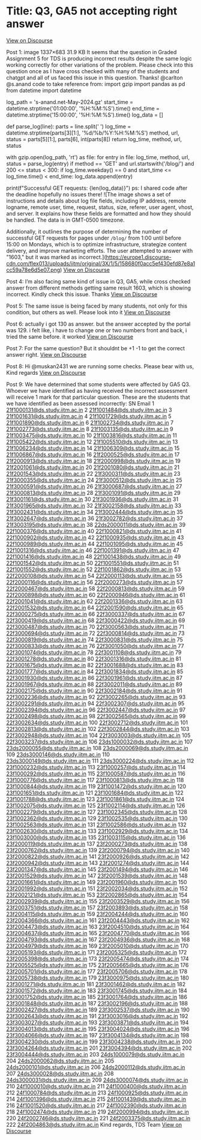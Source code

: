 # Title: Q3, GA5 not accepting right answer
[View on Discourse](https://discourse.onlinedegree.iitm.ac.in/t/q3-ga5-not-accepting-right-answer/168011)

Post 1: image 1337×683 31.9 KB It seems that the question in Graded Assignment 5 for TDS is producing incorrect results despite the same logic working correctly for other variations of the problem. Please check into this question once as I have cross checked with many of the students and chatgpt and all of us faced  this issue in this question. Thanks! @carlton @s.anand code to take reference from: import gzip
import pandas as pd
from datetime import datetime

log_path = 's-anand.net-May-2024.gz'
start_time = datetime.strptime('01:00:00', '%H:%M:%S').time()
end_time = datetime.strptime('15:00:00', '%H:%M:%S').time()
log_data = []

def parse_log(line):
    parts = line.split(' ')
    log_time = datetime.strptime(parts[3][1:], '%d/%b/%Y:%H:%M:%S')
    method, url, status = parts[5][1:], parts[6], int(parts[8])
    return log_time, method, url, status

with gzip.open(log_path, 'rt') as file:
    for entry in file:
        log_time, method, url, status = parse_log(entry)
        if method == 'GET' and url.startswith('/blog/') and 200 <= status < 300:
            if log_time.weekday() == 0 and start_time <= log_time.time() < end_time:
                log_data.append(entry)

print(f"Successful GET requests: {len(log_data)}") ps: I shared code after the deadline hopefully no issues there!
![The image shows a set of instructions and details about log file fields, including IP address, remote logname, remote user, time, request, status, size, referer, user agent, vhost, and server. It explains how these fields are formatted and how they should be handled. The data is in GMT-0500 timezone.

Additionally, it outlines the purpose of determining the number of successful GET requests for pages under `/blog/` from 1:00 until before 15:00 on Mondays, which is to optimize infrastructure, strategize content delivery, and improve marketing efforts. The user attempted to answer with "1603," but it was marked as incorrect.](https://europe1.discourse-cdn.com/flex013/uploads/iitm/original/3X/1/5/158680f0acc5ef430efd87e8a1cc59a78e6d5e07.png)
[View on Discourse](https://discourse.onlinedegree.iitm.ac.in/t/q3-ga5-not-accepting-right-answer/168011/1)


Post 4: I’m also facing same kind of issue in Q3, GA5, while cross checked answer from different methods getting same result 1603, which is showing incorrect. Kindly check this issue. Thanks
[View on Discourse](https://discourse.onlinedegree.iitm.ac.in/t/q3-ga5-not-accepting-right-answer/168011/4)


Post 5: The same issue is being faced by many students, not only for this condition, but others as well. Please look into it
[View on Discourse](https://discourse.onlinedegree.iitm.ac.in/t/q3-ga5-not-accepting-right-answer/168011/5)


Post 6: actually i got 130 as answer. but the answer accepted by the portal was 129. i felt like, i have to change one or two numbers front and back, i tried the same before. it worked
[View on Discourse](https://discourse.onlinedegree.iitm.ac.in/t/q3-ga5-not-accepting-right-answer/168011/6)


Post 7: For the same question? But it shouldnt be +1 -1 to get the correct answer right.
[View on Discourse](https://discourse.onlinedegree.iitm.ac.in/t/q3-ga5-not-accepting-right-answer/168011/7)


Post 8: Hi @muskan2431 we are running some checks. Please bear with us, Kind regards
[View on Discourse](https://discourse.onlinedegree.iitm.ac.in/t/q3-ga5-not-accepting-right-answer/168011/8)


Post 9: We have determined that some students were affected by GA5 Q3. Whoever we have identified as having received the incorrect assessment will receive 1 mark for that particular question. These are the students that we have identified as been assessed incorrectly: SN Email 1 21f1000131@ds.study.iitm.ac.in 2 21f1001484@ds.study.iitm.ac.in 3 21f1001631@ds.study.iitm.ac.in 4 21f1001729@ds.study.iitm.ac.in 5 21f1001890@ds.study.iitm.ac.in 6 21f1002734@ds.study.iitm.ac.in 7 21f1002773@ds.study.iitm.ac.in 8 21f1003135@ds.study.iitm.ac.in 9 21f1003475@ds.study.iitm.ac.in 10 21f1003816@ds.study.iitm.ac.in 11 21f1005422@ds.study.iitm.ac.in 12 21f1005510@ds.study.iitm.ac.in 13 21f1006234@ds.study.iitm.ac.in 14 21f1006309@ds.study.iitm.ac.in 15 21f1006867@ds.study.iitm.ac.in 16 21f2000525@ds.study.iitm.ac.in 17 21f2000913@ds.study.iitm.ac.in 18 21f2000998@ds.study.iitm.ac.in 19 21f2001061@ds.study.iitm.ac.in 20 21f2001080@ds.study.iitm.ac.in 21 21f2001543@ds.study.iitm.ac.in 22 21f3000311@ds.study.iitm.ac.in 23 21f3000355@ds.study.iitm.ac.in 24 21f3000512@ds.study.iitm.ac.in 25 21f3000591@ds.study.iitm.ac.in 26 21f3000687@ds.study.iitm.ac.in 27 21f3000813@ds.study.iitm.ac.in 28 21f3001091@ds.study.iitm.ac.in 29 21f3001161@ds.study.iitm.ac.in 30 21f3001936@ds.study.iitm.ac.in 31 21f3001965@ds.study.iitm.ac.in 32 21f3002158@ds.study.iitm.ac.in 33 21f3002431@ds.study.iitm.ac.in 34 21f3002444@ds.study.iitm.ac.in 35 21f3002647@ds.study.iitm.ac.in 36 21f3002782@ds.study.iitm.ac.in 37 21f3003195@ds.study.iitm.ac.in 38 22ds2000011@ds.study.iitm.ac.in 39 22f1000376@ds.study.iitm.ac.in 40 22f1000821@ds.study.iitm.ac.in 41 22f1000902@ds.study.iitm.ac.in 42 22f1000935@ds.study.iitm.ac.in 43 22f1000989@ds.study.iitm.ac.in 44 22f1001095@ds.study.iitm.ac.in 45 22f1001316@ds.study.iitm.ac.in 46 22f1001391@ds.study.iitm.ac.in 47 22f1001416@ds.study.iitm.ac.in 48 22f1001438@ds.study.iitm.ac.in 49 22f1001542@ds.study.iitm.ac.in 50 22f1001551@ds.study.iitm.ac.in 51 22f1001552@ds.study.iitm.ac.in 52 22f1001862@ds.study.iitm.ac.in 53 22f2000108@ds.study.iitm.ac.in 54 22f2000113@ds.study.iitm.ac.in 55 22f2000116@ds.study.iitm.ac.in 56 22f2000273@ds.study.iitm.ac.in 57 22f2000467@ds.study.iitm.ac.in 58 22f2000813@ds.study.iitm.ac.in 59 22f2000898@ds.study.iitm.ac.in 60 22f2000946@ds.study.iitm.ac.in 61 22f2001041@ds.study.iitm.ac.in 62 22f2001336@ds.study.iitm.ac.in 63 22f2001532@ds.study.iitm.ac.in 64 22f2001590@ds.study.iitm.ac.in 65 22f3000275@ds.study.iitm.ac.in 66 22f3000337@ds.study.iitm.ac.in 67 22f3000419@ds.study.iitm.ac.in 68 22f3000422@ds.study.iitm.ac.in 69 22f3000487@ds.study.iitm.ac.in 70 22f3000563@ds.study.iitm.ac.in 71 22f3000694@ds.study.iitm.ac.in 72 22f3000814@ds.study.iitm.ac.in 73 22f3000819@ds.study.iitm.ac.in 74 22f3000831@ds.study.iitm.ac.in 75 22f3000833@ds.study.iitm.ac.in 76 22f3001050@ds.study.iitm.ac.in 77 22f3001074@ds.study.iitm.ac.in 78 22f3001108@ds.study.iitm.ac.in 79 22f3001278@ds.study.iitm.ac.in 80 22f3001316@ds.study.iitm.ac.in 81 22f3001675@ds.study.iitm.ac.in 82 22f3001688@ds.study.iitm.ac.in 83 22f3001777@ds.study.iitm.ac.in 84 22f3001834@ds.study.iitm.ac.in 85 22f3001930@ds.study.iitm.ac.in 86 22f3001961@ds.study.iitm.ac.in 87 22f3001967@ds.study.iitm.ac.in 88 22f3002011@ds.study.iitm.ac.in 89 22f3002175@ds.study.iitm.ac.in 90 22f3002184@ds.study.iitm.ac.in 91 22f3002236@ds.study.iitm.ac.in 92 22f3002265@ds.study.iitm.ac.in 93 22f3002291@ds.study.iitm.ac.in 94 22f3002307@ds.study.iitm.ac.in 95 22f3002394@ds.study.iitm.ac.in 96 22f3002447@ds.study.iitm.ac.in 97 22f3002498@ds.study.iitm.ac.in 98 22f3002565@ds.study.iitm.ac.in 99 22f3002634@ds.study.iitm.ac.in 100 22f3002712@ds.study.iitm.ac.in 101 22f3002813@ds.study.iitm.ac.in 102 22f3002844@ds.study.iitm.ac.in 103 22f3002948@ds.study.iitm.ac.in 104 22f3003003@ds.study.iitm.ac.in 105 22f3003237@ds.study.iitm.ac.in 106 23ds1000032@ds.study.iitm.ac.in 107 23ds2000055@ds.study.iitm.ac.in 108 23ds2000069@ds.study.iitm.ac.in 109 23ds3000146@ds.study.iitm.ac.in 110 23ds3000149@ds.study.iitm.ac.in 111 23ds3000224@ds.study.iitm.ac.in 112 23f1000232@ds.study.iitm.ac.in 113 23f1000257@ds.study.iitm.ac.in 114 23f1000292@ds.study.iitm.ac.in 115 23f1000587@ds.study.iitm.ac.in 116 23f1000776@ds.study.iitm.ac.in 117 23f1000813@ds.study.iitm.ac.in 118 23f1000844@ds.study.iitm.ac.in 119 23f1001472@ds.study.iitm.ac.in 120 23f1001651@ds.study.iitm.ac.in 121 23f1001684@ds.study.iitm.ac.in 122 23f1001788@ds.study.iitm.ac.in 123 23f1001861@ds.study.iitm.ac.in 124 23f1002075@ds.study.iitm.ac.in 125 23f1002114@ds.study.iitm.ac.in 126 23f1002279@ds.study.iitm.ac.in 127 23f1002345@ds.study.iitm.ac.in 128 23f1002362@ds.study.iitm.ac.in 129 23f1002535@ds.study.iitm.ac.in 130 23f1002563@ds.study.iitm.ac.in 131 23f1002586@ds.study.iitm.ac.in 132 23f1002630@ds.study.iitm.ac.in 133 23f1002929@ds.study.iitm.ac.in 134 23f1003000@ds.study.iitm.ac.in 135 23f1003115@ds.study.iitm.ac.in 136 23f2000119@ds.study.iitm.ac.in 137 23f2000273@ds.study.iitm.ac.in 138 23f2000762@ds.study.iitm.ac.in 139 23f2000794@ds.study.iitm.ac.in 140 23f2000822@ds.study.iitm.ac.in 141 23f2000926@ds.study.iitm.ac.in 142 23f2000942@ds.study.iitm.ac.in 143 23f2001274@ds.study.iitm.ac.in 144 23f2001347@ds.study.iitm.ac.in 145 23f2001494@ds.study.iitm.ac.in 146 23f2001529@ds.study.iitm.ac.in 147 23f2001539@ds.study.iitm.ac.in 148 23f2001661@ds.study.iitm.ac.in 149 23f2001960@ds.study.iitm.ac.in 150 23f2001992@ds.study.iitm.ac.in 151 23f2002034@ds.study.iitm.ac.in 152 23f2002121@ds.study.iitm.ac.in 153 23f2002865@ds.study.iitm.ac.in 154 23f2002939@ds.study.iitm.ac.in 155 23f2003529@ds.study.iitm.ac.in 156 23f2003751@ds.study.iitm.ac.in 157 23f2003893@ds.study.iitm.ac.in 158 23f2004115@ds.study.iitm.ac.in 159 23f2004244@ds.study.iitm.ac.in 160 23f2004366@ds.study.iitm.ac.in 161 23f2004443@ds.study.iitm.ac.in 162 23f2004473@ds.study.iitm.ac.in 163 23f2004510@ds.study.iitm.ac.in 164 23f2004637@ds.study.iitm.ac.in 165 23f2004770@ds.study.iitm.ac.in 166 23f2004793@ds.study.iitm.ac.in 167 23f2004936@ds.study.iitm.ac.in 168 23f2004979@ds.study.iitm.ac.in 169 23f2005010@ds.study.iitm.ac.in 170 23f2005193@ds.study.iitm.ac.in 171 23f2005325@ds.study.iitm.ac.in 172 23f2005398@ds.study.iitm.ac.in 173 23f2005474@ds.study.iitm.ac.in 174 23f2005525@ds.study.iitm.ac.in 175 23f2005665@ds.study.iitm.ac.in 176 23f2005701@ds.study.iitm.ac.in 177 23f2005706@ds.study.iitm.ac.in 178 23f2005738@ds.study.iitm.ac.in 179 23f3000975@ds.study.iitm.ac.in 180 23f3001271@ds.study.iitm.ac.in 181 23f3001462@ds.study.iitm.ac.in 182 23f3001572@ds.study.iitm.ac.in 183 23f3001745@ds.study.iitm.ac.in 184 23f3001752@ds.study.iitm.ac.in 185 23f3001764@ds.study.iitm.ac.in 186 23f3001848@ds.study.iitm.ac.in 187 23f3002196@ds.study.iitm.ac.in 188 23f3002427@ds.study.iitm.ac.in 189 23f3002537@ds.study.iitm.ac.in 190 23f3002643@ds.study.iitm.ac.in 191 23f3003016@ds.study.iitm.ac.in 192 23f3003027@ds.study.iitm.ac.in 193 23f3003871@ds.study.iitm.ac.in 194 23f3004013@ds.study.iitm.ac.in 195 23f3004024@ds.study.iitm.ac.in 196 23f3004066@ds.study.iitm.ac.in 197 23f3004134@ds.study.iitm.ac.in 198 23f3004230@ds.study.iitm.ac.in 199 23f3004238@ds.study.iitm.ac.in 200 23f3004264@ds.study.iitm.ac.in 201 23f3004394@ds.study.iitm.ac.in 202 23f3004444@ds.study.iitm.ac.in 203 24ds1000079@ds.study.iitm.ac.in 204 24ds2000062@ds.study.iitm.ac.in 205 24ds2000101@ds.study.iitm.ac.in 206 24ds2000112@ds.study.iitm.ac.in 207 24ds3000028@ds.study.iitm.ac.in 208 24ds3000031@ds.study.iitm.ac.in 209 24ds3000074@ds.study.iitm.ac.in 210 24f1000010@ds.study.iitm.ac.in 211 24f1000400@ds.study.iitm.ac.in 212 24f1000784@ds.study.iitm.ac.in 213 24f1000925@ds.study.iitm.ac.in 214 24f1001396@ds.study.iitm.ac.in 215 24f1001439@ds.study.iitm.ac.in 216 24f1001520@ds.study.iitm.ac.in 217 24f1002390@ds.study.iitm.ac.in 218 24f1002474@ds.study.iitm.ac.in 219 24f2000994@ds.study.iitm.ac.in 220 24f2002746@ds.study.iitm.ac.in 221 24f2003375@ds.study.iitm.ac.in 222 24f2004863@ds.study.iitm.ac.in Kind regards, TDS Team
[View on Discourse](https://discourse.onlinedegree.iitm.ac.in/t/q3-ga5-not-accepting-right-answer/168011/9)


